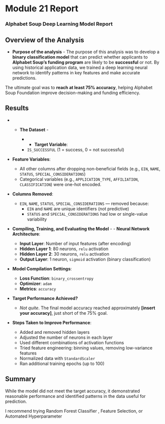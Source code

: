 # Module 21 Report 

### **Alphabet Soup Deep Learning Model Report**
## Overview of the Analysis

* **Purpose of the analysis** - The purpose of this analysis was to develop a **binary classification model** that can predict whether applicants to **Alphabet Soup’s funding program** are likely to be **successful** or not. By using historical application data, we trained a deep learning neural network to identify patterns in key features and make accurate predictions.

The ultimate goal was to **reach at least 75% accuracy**, helping Alphabet Soup Foundation improve decision-making and funding efficiency.
## Results
* - **The Dataset** - 
	* -   **Target Variable**:
    
    -   `IS_SUCCESSFUL` (1 = success, 0 = not successful)
-   **Feature Variables**:
    
    -   All other columns after dropping non-beneficial fields (e.g., `EIN`, `NAME`, `STATUS`, `SPECIAL_CONSIDERATIONS`)
    -   Categorical variables (e.g., `APPLICATION_TYPE`, `AFFILIATION`, `CLASSIFICATION`) were one-hot encoded.
-   **Columns Removed**:
    
    -   `EIN`, `NAME`, `STATUS`, `SPECIAL_CONSIDERATIONS` — removed because:
        -   `EIN` and `NAME` are unique identifiers (not predictive)
        -   `STATUS` and `SPECIAL_CONSIDERATIONS` had low or single-value variability
        
*  **Compiling, Training, and Evaluating the Model**  - -   **Neural Network Architecture**:
    
    -   **Input Layer**: Number of input features (after encoding)
    -   **Hidden Layer 1**: 80 neurons, `relu` activation
    -   **Hidden Layer 2**: 30 neurons, `relu` activation
    -   **Output Layer**: 1 neuron, `sigmoid` activation (binary classification)
-   **Model Compilation Settings**:
    
    -   **Loss Function**: `binary_crossentropy`
    -   **Optimizer**: `adam`
    -   **Metrics**: `accuracy`
-   **Target Performance Achieved?**
    
    -   _Not quite_. The final model accuracy reached approximately **[insert your accuracy]**, just short of the 75% goal.
-   **Steps Taken to Improve Performance**:
    
    -   Added and removed hidden layers
    -   Adjusted the number of neurons in each layer
    -   Used different combinations of activation functions
    -   Tried feature engineering: binning values, removing low-variance features
    -   Normalized data with `StandardScaler`
    -   Ran additional training epochs (up to 100)
    

	




## Summary

While the model did not meet the target accuracy, it demonstrated reasonable performance and identified patterns in the data useful for prediction.

 I recommend trying Random Forest Classifier , Feature Selection, or Automated Hyperparameter
